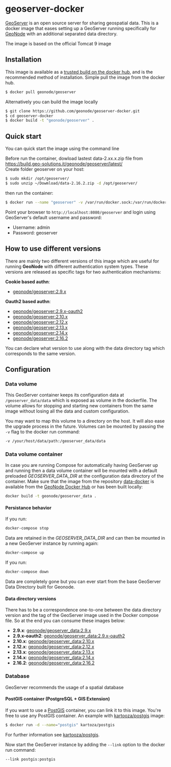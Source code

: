 # geoserver-docker

[GeoServer](http://geoserver.org) is an open source server for sharing geospatial data.
This is a docker image that eases setting up a GeoServer running specifically for [GeoNode](https://github.com/GeoNode/geoserver-geonode-ext) with an additional separated data directory.

The image is based on the official Tomcat 9 image

## Installation

This image is available as a [trusted build on the docker hub](https://cloud.docker.com/u/geonode/repository/registry-1.docker.io/geonode/geoserver/), and is the recommended method of installation.
Simple pull the image from the docker hub.

```bash
$ docker pull geonode/geoserver
```

Alternatively you can build the image locally

```bash
$ git clone https://github.com/geonode/geoserver-docker.git
$ cd geoserver-docker
$ docker build -t "geonode/geoserver" .
```

## Quick start

You can quick start the image using the command line

Before run the container, dowload lastest data-2.xx.x.zip file from https://build.geo-solutions.it/geonode/geoserver/latest/  
Create folder geoserver on your host:
```bash
$ sudo mkdir /opt/geoserver/
$ sudo unzip ~/Dowmload/data-2.16.2.zip -d /opt/geoserver/
```
then run the container:  
```bash
$ docker run --name "geoserver" -v /var/run/docker.sock:/var/run/docker.sock -v /opt/geoserver/data/:/geoserver_data/data -d -p 8080:8080 geonode/geoserver
```

Point your browser to `http://localhost:8080/geoserver` and login using GeoServer's default username and password:

* Username: admin
* Password: geoserver

## How to use different versions

There are mainly two different versions of this image which are useful for running **GeoNode** with different authentication system types. These versions are released as specific tags for two authentication mechanisms:

**Cookie based authn**:
- [geonode/geoserver:2.9.x](https://cloud.docker.com/u/geonode/repository/registry-1.docker.io/geonode/geoserver/builds/8389cb2d-124d-4f30-a02b-f11106baa33c/)

**Oauth2 based authn**:
- [geonode/geoserver:2.9.x-oauth2](https://cloud.docker.com/u/geonode/repository/registry-1.docker.io/geonode/geoserver/builds/fd08708f-d495-4a40-8cbf-62a504e93b2c/)
- [geonode/geoserver:2.10.x](https://cloud.docker.com/u/geonode/repository/registry-1.docker.io/geonode/geoserver/builds/d8b90ab2-498f-4044-adad-7e3e0888fc39/)
- [geonode/geoserver:2.12.x](https://cloud.docker.com/u/geonode/repository/registry-1.docker.io/geonode/geoserver/builds/fb121f26-9270-4b14-9466-78e3f93f69ce/)
- [geonode/geoserver:2.13.x](https://cloud.docker.com/u/geonode/repository/registry-1.docker.io/geonode/geoserver/builds/6183c42d-5e11-44f1-b15c-cdcb817e94d9/)
- [geonode/geoserver:2.14.x](https://cloud.docker.com/u/geonode/repository/registry-1.docker.io/geonode/geoserver/builds/62de4f4f-6fe0-4dec-bed3-dc0ab1cf70d9/)
- [geonode/geoserver:2.16.2](https://cloud.docker.com/u/geonode/repository/registry-1.docker.io/geonode/geoserver/builds/190cee01-d9c8-4e6c-beaa-a0b5d8adffd5/)

You can declare what version to use along with the data directory tag which corresponds to the same version.  

## Configuration

### Data volume

This GeoServer container keeps its configuration data at `/geoserver_data/data` which is exposed as volume in the dockerfile.
The volume allows for stopping and starting new containers from the same image without losing all the data and custom configuration.

You may want to map this volume to a directory on the host. It will also ease the upgrade process in the future. Volumes can be mounted by passing the `-v` flag to the docker run command:

```bash
-v /your/host/data/path:/geoserver_data/data
```

### Data volume container

In case you are running Compose for automatically having GeoServer up and running then a data volume container will be mounted with a default preloaded *GEOSERVER_DATA_DIR* at the configuration data directory of the container.
Make sure that the image from the repository [data-docker](https://github.com/GeoNode/data-docker) is available from the [GeoNode Docker Hub](https://hub.docker.com/u/geonode/) or has been built locally:

```bash
docker build -t geonode/geoserver_data .
```

#### Persistance behavior

If you run:

```bash
docker-compose stop
```

Data are retained in the *GEOSERVER_DATA_DIR* and can then be mounted in a new GeoServer instance by running again:

```bash
docker-compose up
```

If you run:

```bash
docker-compose down
```

Data are completely gone but you can ever start from the base GeoServer Data Directory built for Geonode.

#### Data directory versions

There has to be a correspondence one-to-one between the data directory version and the tag of the GeoServer image used in the Docker compose file. So at the end you can consume these images below:

* **2.9.x**: [geonode/geoserver_data:2.9.x](https://hub.docker.com/r/geonode/geoserver_data/builds/bsus6alnddg4bc7icwymevp/)
* **2.9.x-oauth2**: [geonode/geoserver_data:2.9.x-oauth2](https://hub.docker.com/r/geonode/geoserver_data/builds/bwkxcupsunvuitzusi9gsnt/)
* **2.10.x**: [geonode/geoserver_data:2.10.x](https://hub.docker.com/r/geonode/geoserver_data/builds/b5jqhpzapkqxzyevjizccug/)
* **2.12.x**: [geonode/geoserver_data:2.12.x](https://hub.docker.com/r/geonode/geoserver_data/builds/byaaalw3lnasunpveyg3x4i/)
* **2.13.x**: [geonode/geoserver_data:2.13.x](https://hub.docker.com/r/geonode/geoserver_data/builds/bunuqzq7a7dk65iumjhkbtc/)
* **2.14.x**: [geonode/geoserver_data:2.14.x](https://cloud.docker.com/u/geonode/repository/registry-1.docker.io/geonode/geoserver_data/builds/545f08f9-75a3-4161-bcb0-895c1817dc8d/)
* **2.16.2**: [geonode/geoserver_data:2.16.2](https://cloud.docker.com/u/geonode/repository/registry-1.docker.io/geonode/geoserver_data/builds/dce29f95-b6f7-4f5e-86f1-78d5e98fd866/)

### Database

GeoServer recommends the usage of a spatial database

#### PostGIS container (PostgreSQL + GIS Extension)

If you want to use a [PostGIS](http://postgis.org/) container, you can link it to this image. You're free to use any PostGIS container.
An example with [kartooza/postgis](https://registry.hub.docker.com/u/kartoza/postgis/) image:

```bash
$ docker run -d --name="postgis" kartoza/postgis
```

For further information see [kartooza/postgis](https://registry.hub.docker.com/u/kartoza/postgis/).

Now start the GeoServer instance by adding the `--link` option to the docker run command:

```bash
--link postgis:postgis
```

